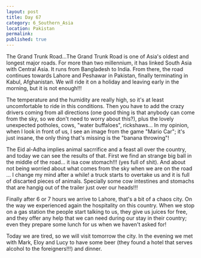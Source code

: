 ```yaml
---
layout: post
title: Day 67
category: 6_Southern_Asia
location: Pakistan
permalink: 
published: true
---
```


The Grand Trunk Road...The Grand Trunk Road is one of Asia's oldest and longest major roads. For more than two millennium, it has linked South Asia with Central Asia. It runs from Bangladesh to India. From there, the road continues towards Lahore and Peshawar in Pakistan, finally terminating in Kabul, Afghanistan. We will ride it on a holiday and leaving early in the morning, but it is not enough!!!

The temperature and the humidity are really high, so it's at least uncomfortable to ride in this conditions. Then you have to add the crazy drivers coming from all directions (one good thing is that anybody can come from the sky, so we don't need to worry about this?), plus the lovely unexpected potholes, cows, "water buffaloes", rickshaws... In my opinion, when I look in front of us, I see an image from the game "Mario Car"; it's just insane, the only thing that's missing is the "banana throwing"!

The Eid al-Adha implies animal sacrrifice and a feast all over the country, and today we can see the results of that. First we find an strange big ball in the middle of the road... it isa cow stomach!!! (yes full of shit). And about not being worried about what comes from the sky when we are on the road ... I change my mind after a while! a truck starts to overtake us and it is full of discarted pieces of animals. Specially some cow intestines and stomachs that are hangig out of the trailer just over our heads!!!

Finally after 6 or 7 hours we arrive to Lahore, that's a bit of a chaos city. On the way we experienced again the hospitality on this country. When we stop on a gas station the people start talking to us, they give us juices for free, and they offer any help that we can need during our stay in their country; even they prepare some lunch for us when we haven't asked for!

Today we are tired, so we will visit tomorrow the city. In the evening we met with Mark, Eloy and Lucy to have some beer (they found a hotel that serves alcohol to the foreigners!!!) and dinner.

<p><a
href="https://lh3.googleusercontent.com/n0SRx2Oq1o4TLpQBFHupB32EWHoXJasnMWIcfKe_zKn3PyTPeo0ntYgMmZueAxJqQuqfj1pRsL4ScaVITaLI2Ghs6dF9f5ScCZTiICw2kn89n8cTGad4Ul5q56LqelirWuJaNLf8FVJwzOFvLGdZhI_Tv7w6Ta7YKsfBzlMsQTGXN-ZmspV5KHJu78vHX4lgXnDdOZCx0iolDfq3OqZNF2ncWS6yvubf_RDoEzb7LOml5Z7ykqRnnx5OaytgnqTP-lDHCTZ-6DqiZjrGHngOsL3cTqddQguaC3xY36LhYqi3U0aEswbavAtkKxrSAsh2Dab3sETHFAkR0IHLu80Ot9yUw_ylLI_ebtPdCpqcKmQpid3F_rYr4Jm6T5YEjdEUprEBini58mqwuYQl8QEiBa1NCOcUuuV9yGO_aRHm3CuqTsLpR0D9UVaO9K0X5hTmQfn3Nl7Gns9wxwCMXxaDrLW0c3660fTyBnoFkZQTr9I5-1QfGM1TTd6mA32FX6C8C2b1MqG-GXJOZonmFbM25K-ofqbzoB3Xyum8T3Ppuf8XoWBAPoqmb9WjcctcS1KTr6FKHIGljsqffKgyehJqKC5hnx3DW76vWzmB5y_2z5FYj627ykzyPdLcsrQxF_7WKdr7dglbaSYC3X1HYid4Gb-H8d-9SP-bLHHjPaCiqvPrqGcpCzFSGF7dsg=w588-h783-no"><img 
src="https://lh3.googleusercontent.com/n0SRx2Oq1o4TLpQBFHupB32EWHoXJasnMWIcfKe_zKn3PyTPeo0ntYgMmZueAxJqQuqfj1pRsL4ScaVITaLI2Ghs6dF9f5ScCZTiICw2kn89n8cTGad4Ul5q56LqelirWuJaNLf8FVJwzOFvLGdZhI_Tv7w6Ta7YKsfBzlMsQTGXN-ZmspV5KHJu78vHX4lgXnDdOZCx0iolDfq3OqZNF2ncWS6yvubf_RDoEzb7LOml5Z7ykqRnnx5OaytgnqTP-lDHCTZ-6DqiZjrGHngOsL3cTqddQguaC3xY36LhYqi3U0aEswbavAtkKxrSAsh2Dab3sETHFAkR0IHLu80Ot9yUw_ylLI_ebtPdCpqcKmQpid3F_rYr4Jm6T5YEjdEUprEBini58mqwuYQl8QEiBa1NCOcUuuV9yGO_aRHm3CuqTsLpR0D9UVaO9K0X5hTmQfn3Nl7Gns9wxwCMXxaDrLW0c3660fTyBnoFkZQTr9I5-1QfGM1TTd6mA32FX6C8C2b1MqG-GXJOZonmFbM25K-ofqbzoB3Xyum8T3Ppuf8XoWBAPoqmb9WjcctcS1KTr6FKHIGljsqffKgyehJqKC5hnx3DW76vWzmB5y_2z5FYj627ykzyPdLcsrQxF_7WKdr7dglbaSYC3X1HYid4Gb-H8d-9SP-bLHHjPaCiqvPrqGcpCzFSGF7dsg=w588-h783-no" alt=""></a></p>


<p><a
href="https://lh3.googleusercontent.com/n4j6eZtXpPxtf5ZHjtwpCNqY6EZrm_D94iTiXNbULZaSYVWkcv6spolDrcawrgZDRBU6JQtoZFK2V39Il9N6vCik9SvygoK_HWShLxe20qLqqualyUOVnoh7aV6JpCXzuDBA57xw0cg0ROGHpWdd5YFWm42vPc0g18zc-7kiL6TNEMhUmHMVCL0AolrOm9iwJt7uOtepFoprMtXD91rpSSoOI_FBPxqOYDgLqNtO3GE0Jl5wz-GGP2iuWR6_OLOocS_RJUv-C0BvbFQiaHULz8zCxT_VPUQkdgxky5Hu12WcKmt38RbhrQo_IljqVSjTUKNRkwttCy48ilJu7cWMdhuPG-Va99gpatGYL3AhNM7sX9yGTHDZuCCnIdUfpt-f65uXWNMvlFdTRBVBbcPTRVwD12mf_DWOgfUGAyAezjeBY2_4NEdatUJZItsChivlcqbmrwAbGDQCVzkMhI_qjnAkhYHXA_3TAGcSnud5M_ulc2NPHb0NeqXuvHBx3qYEs6ZVWV43Rha98jgHDfVL2Wu99Sjs4pNaFcDEJajFptAyJqYhAQTutEf_Ott29hmP1ScvUcLr7vnlaB8j_0x3zQjoRLRg9mMeRKyaXfyXCWr8N2X33lfpI7M0o4X_UlgRuaJn1JhL-h4x4JUOhrFs32GKIUXggExonAvGJDVk923v9Ag2QWy7m9jdRw=w588-h783-no"><img 
src="https://lh3.googleusercontent.com/n4j6eZtXpPxtf5ZHjtwpCNqY6EZrm_D94iTiXNbULZaSYVWkcv6spolDrcawrgZDRBU6JQtoZFK2V39Il9N6vCik9SvygoK_HWShLxe20qLqqualyUOVnoh7aV6JpCXzuDBA57xw0cg0ROGHpWdd5YFWm42vPc0g18zc-7kiL6TNEMhUmHMVCL0AolrOm9iwJt7uOtepFoprMtXD91rpSSoOI_FBPxqOYDgLqNtO3GE0Jl5wz-GGP2iuWR6_OLOocS_RJUv-C0BvbFQiaHULz8zCxT_VPUQkdgxky5Hu12WcKmt38RbhrQo_IljqVSjTUKNRkwttCy48ilJu7cWMdhuPG-Va99gpatGYL3AhNM7sX9yGTHDZuCCnIdUfpt-f65uXWNMvlFdTRBVBbcPTRVwD12mf_DWOgfUGAyAezjeBY2_4NEdatUJZItsChivlcqbmrwAbGDQCVzkMhI_qjnAkhYHXA_3TAGcSnud5M_ulc2NPHb0NeqXuvHBx3qYEs6ZVWV43Rha98jgHDfVL2Wu99Sjs4pNaFcDEJajFptAyJqYhAQTutEf_Ott29hmP1ScvUcLr7vnlaB8j_0x3zQjoRLRg9mMeRKyaXfyXCWr8N2X33lfpI7M0o4X_UlgRuaJn1JhL-h4x4JUOhrFs32GKIUXggExonAvGJDVk923v9Ag2QWy7m9jdRw=w588-h783-no" alt=""></a></p>
